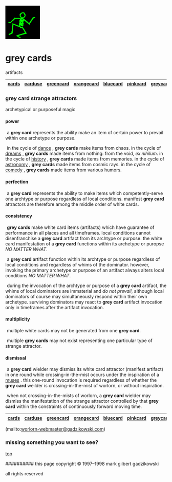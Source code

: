 ![dancer](assets/dancer.gif)

# grey cards



artifacts

|  [cards](cards.md)  |  [carduse](carduse.md)  |  [greencard](greencard.md)  |  [orangecard](orangecard.md)  |  [bluecard](bluecard.md)  |  [pinkcard](pinkcard.md)  |  [greycard](greycard.md)  |  [mintcard](mintcard.md)  |  [goldcard](goldcard.md)  |  [yellowcard](yellowcard.md)  | 
| ------------------- | ----------------------- | --------------------------- | ----------------------------- | ------------------------- | ------------------------- | ------------------------- | ------------------------- | ------------------------- | ----------------------------- | 

 






### **grey card strange attractors**



archetypical or purposeful magic





 
#### 



#### **power**



  ![xparent](assets/xparent.gif) a **grey card** represents the ability make an item of certain power to prevail within one archetype or purpose. 

  ![xparent](assets/xparent.gif) in the cycle of  [dance](dance.md) , **grey cards** make items from chaos. in the cycle of  [dreams](dreams.md) , **grey cards** made items from nothing: from the void, *ex nihilum*. in the cycle of  [history](history.md) , **grey cards** made items from memories. in the cycle of  [astronomy](astronomy.md) , **grey cards** made items from cosmic rays. in the cycle of  [comedy](comedy.md) , **grey cards** made items from various humors.

 
#### 





#### **perfection**



  ![xparent](assets/xparent.gif) a **grey card** represents the ability to make items which competently-serve one archtype or purpose regardless of local conditions. manifest **grey card** attractors are therefore among the middle order of white cards.

 
#### 





#### **consistency**



  ![xparent](assets/xparent.gif) **grey cards** make white card items (artifacts) which have guarantee of performance in all places and all timeframes. local conditions cannot disenfranchise a **grey card** artifact from its archtype or purpose. the white card manifestation of a **grey card** functions within its archetype or puropse *NO MATTER WHAT*. 

  ![xparent](assets/xparent.gif) a **grey card** artifact function within its archtype or purpose regardless of local conditions and regardless of whims of the dominator. however, invoking the primary archetype or purpose of an artifact always alters local conditions *NO MATTER WHAT*.

  ![xparent](assets/xparent.gif) during the invocation of the archtype or purpose of a **grey card** artifact, the whims of local dominators are immaterial and *do not prevail*, although local dominators of course may simultaneously respond within their own archetype. surviving dominators may react to **grey card** artifact invocation only in timeframes after the artifact invocation.

 
#### 





#### **multiplicity**



  ![xparent](assets/xparent.gif) multiple white cards may not be generated from one **grey card**.

  ![xparent](assets/xparent.gif) multiple **grey cards** may not exist representing one particular type of strange attractor. 

 
#### 





#### **dismissal**



  ![xparent](assets/xparent.gif) a **grey card** wielder may dismiss its white card attractor (manifest artifact) in one round while crossing-in-the-mist occurs under the inspiration of a  [muses](muses.md) . this one-round invocation is required regardless of whether the **grey card** weilder is crossing-in-the-mist of worlorn, or without inspiration.

  ![xparent](assets/xparent.gif) when not crossing-in-the-mists of worlorn, a **grey card** wielder may dismiss the manifestation of the strange attractor controlled by that **grey card** within the constraints of continuously forward moving time.

 







 

|  [cards](cards.md)  |  [carduse](carduse.md)  |  [greencard](greencard.md)  |  [orangecard](orangecard.md)  |  [bluecard](bluecard.md)  |  [pinkcard](pinkcard.md)  |  [greycard](greycard.md)  |  [mintcard](mintcard.md)  |  [goldcard](goldcard.md)  |  [yellowcard](yellowcard.md)  | 
| ------------------- | ----------------------- | --------------------------- | ----------------------------- | ------------------------- | ------------------------- | ------------------------- | ------------------------- | ------------------------- | ----------------------------- | 

 

 (mailto:worlorn-webmaster@gadzikowski.com) 


### missing something you want to see?



 [top](#top) 


########## this page copyright © 1997–1998 mark gilbert gadzikowski

all rights reserved
